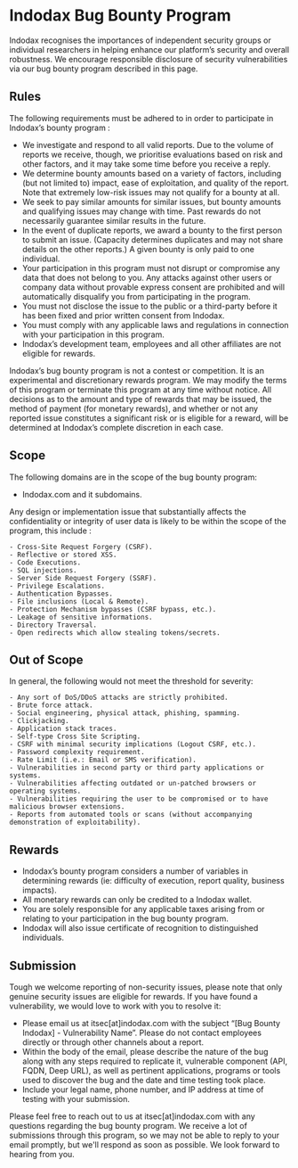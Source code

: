 # Indodax Bug Bounty Program
Indodax recognises the importances of independent security groups or individual researchers in helping enhance our platform’s security and overall robustness. We encourage responsible disclosure of security vulnerabilities via our bug bounty program described in this page. 

## Rules
The following requirements must be adhered to in order to participate in Indodax’s bounty program :
- We investigate and respond to all valid reports. Due to the volume of reports we receive, though, we prioritise evaluations based on risk and other factors, and it may take some time before you receive a reply.
- We determine bounty amounts based on a variety of factors, including (but not limited to) impact, ease of exploitation, and quality of the report. Note that extremely low-risk issues may not qualify for a bounty at all.
- We seek to pay similar amounts for similar issues, but bounty amounts and qualifying issues may change with time. Past rewards do not necessarily guarantee similar results in the future.
- In the event of duplicate reports, we award a bounty to the first person to submit an issue. (Capacity determines duplicates and may not share details on the other reports.) A given bounty is only paid to one individual.
- Your participation in this program must not disrupt or compromise any data that does not belong to you. Any attacks against other users or company data without provable express consent are prohibited and will automatically disqualify you from participating in the program.
- You must not disclose the issue to the public or a third-party before it has been fixed and prior written consent from Indodax.
- You must comply with any applicable laws and regulations in connection with your participation in this program. 
- Indodax’s development team, employees and all other affiliates are not eligible for rewards.

Indodax’s bug bounty program is not a contest or competition. It is an experimental and discretionary rewards program. We may modify the terms of this program or terminate this program at any time without notice. All decisions as to the amount and type of rewards that may be issued, the method of payment (for monetary rewards), and whether or not any reported issue constitutes a significant risk or is eligible for a reward, will be determined at Indodax’s complete discretion in each case.

## Scope
The following domains are in the scope of the bug bounty program:
- Indodax.com and it subdomains.

Any design or implementation issue that substantially affects the confidentiality or integrity of user data is likely to be within the scope of the program, this include : 
```
- Cross-Site Request Forgery (CSRF).
- Reflective or stored XSS.
- Code Executions.
- SQL injections.
- Server Side Request Forgery (SSRF).
- Privilege Escalations.
- Authentication Bypasses.
- File inclusions (Local & Remote).
- Protection Mechanism bypasses (CSRF bypass, etc.).
- Leakage of sensitive informations.
- Directory Traversal.
- Open redirects which allow stealing tokens/secrets. 
```

## Out of Scope
In general, the following would not meet the threshold for severity:
```
- Any sort of DoS/DDoS attacks are strictly prohibited.
- Brute force attack.
- Social engineering, physical attack, phishing, spamming.
- Clickjacking.
- Application stack traces.
- Self-type Cross Site Scripting.
- CSRF with minimal security implications (Logout CSRF, etc.).
- Password complexity requirement.
- Rate Limit (i.e.: Email or SMS verification).
- Vulnerabilities in second party or third party applications or systems.
- Vulnerabilities affecting outdated or un-patched browsers or operating systems.
- Vulnerabilities requiring the user to be compromised or to have malicious browser extensions.
- Reports from automated tools or scans (without accompanying demonstration of exploitability).
```

## Rewards
- Indodax’s bounty program considers a number of variables in determining rewards (ie:  difficulty of execution, report quality, business impacts).
- All monetary rewards can only be credited to a Indodax wallet.
- You are solely responsible for any applicable taxes arising from or relating to your participation in the bug bounty program.
- Indodax will also issue certificate of recognition to distinguished individuals.

## Submission
Tough we welcome reporting of non-security issues, please note that only genuine security issues are eligible for rewards. If you have found a vulnerability, we would love to work with you to resolve it:
- Please email us at itsec[at]indodax.com with the subject “[Bug Bounty Indodax] - Vulnerability Name”. Please do not contact employees directly or through other channels about a report.
- Within the body of the email, please describe the nature of the bug along with any steps required to replicate it, vulnerable component (API, FQDN, Deep URL), as well as pertinent applications, programs or tools used to discover the bug and the date and time testing took place.
- Include your legal name, phone number, and IP address at time of testing with your submission.

Please feel free to reach out to us at itsec[at]indodax.com with any questions regarding the bug bounty program. We receive a lot of submissions through this program, so we may not be able to reply to your email promptly, but we'll respond as soon as possible. We look forward to hearing from you.

